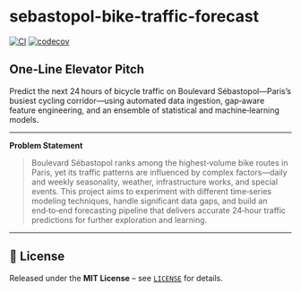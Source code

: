 # sebastopol-bike-traffic-forecast

[![CI](https://github.com/angelofv/sebastopol-bike-traffic-forecast/actions/workflows/ci.yml/badge.svg)](https://github.com/angelofv/sebastopol-bike-traffic-forecast/actions/workflows/ci.yml)
[![codecov](https://codecov.io/gh/angelofv/sebastopol-bike-traffic-forecast/graph/badge.svg?token=cmZNTp8ozX)](https://codecov.io/gh/angelofv/sebastopol-bike-traffic-forecast)

## One‑Line Elevator Pitch

Predict the next 24 hours of bicycle traffic on Boulevard Sébastopol—Paris’s busiest cycling corridor—using automated data ingestion, gap‑aware feature engineering, and an ensemble of statistical and machine‑learning models.

---

**Problem Statement**

> Boulevard Sébastopol ranks among the highest‑volume bike routes in Paris, yet its traffic patterns are influenced by complex factors—daily and weekly seasonality, weather, infrastructure works, and special events. This project aims to experiment with different time‑series modeling techniques, handle significant data gaps, and build an end‑to‑end forecasting pipeline that delivers accurate 24‑hour traffic predictions for further exploration and learning.

---

## 📜 License

Released under the **MIT License** – see [`LICENSE`](LICENSE) for details.
